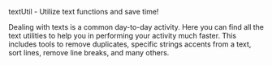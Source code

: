 textUtil - Utilize text functions and save time!

Dealing with texts is a common day-to-day activity. Here you can
find all the text utilities to help you in performing your
activity much faster. This includes tools to remove duplicates,
specific strings accents from a text, sort lines, remove line
breaks, and many others.
